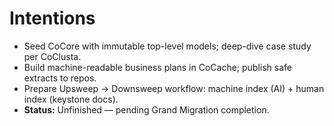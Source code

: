 # Intentions

- Seed CoCore with immutable top-level models; deep-dive case study per CoClusta.
- Build machine-readable business plans in CoCache; publish safe extracts to repos.
- Prepare Upsweep → Down­sweep workflow: machine index (AI) + human index (keystone docs).
- **Status:** Unfinished — pending Grand Migration completion.
